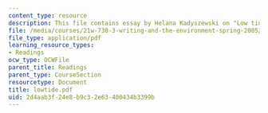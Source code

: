 ```yaml
---
content_type: resource
description: This file contains essay by Helana Kadyszewski on "Low tide".
file: /media/courses/21w-730-3-writing-and-the-environment-spring-2005/2d4aab3f24e8b9c32e63400434b3399b_lowtide.pdf
file_type: application/pdf
learning_resource_types:
- Readings
ocw_type: OCWFile
parent_title: Readings
parent_type: CourseSection
resourcetype: Document
title: lowtide.pdf
uid: 2d4aab3f-24e8-b9c3-2e63-400434b3399b
---
```

